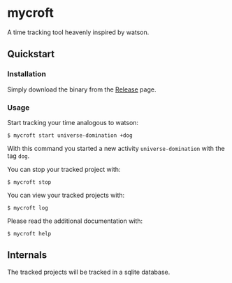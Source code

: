 # mycroft

A time tracking tool heavenly inspired by watson.

## Quickstart

### Installation

Simply download the binary from the [Release](https://github.com/kreemer/mycroft/releases/) page.

### Usage

Start tracking your time analogous to watson:

```console
$ mycroft start universe-domination +dog
```

With this command you started a new activity `universe-domination` with the tag `dog`.

You can stop your tracked project with:

```console
$ mycroft stop
```

You can view your tracked projects with:

```console
$ mycroft log
```

Please read the additional documentation with:

```console
$ mycroft help
```

## Internals

The tracked projects will be tracked in a sqlite database.

